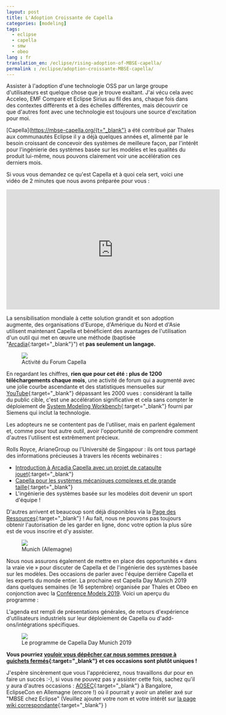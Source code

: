 ```yaml
---
layout: post
title: L'Adoption Croissante de Capella
categories: [modeling]
tags:
  - eclipse
  - capella
  - smw
  - obeo
lang : fr
translation_en: /eclipse/rising-adoption-of-MBSE-capella/
permalink : /eclipse/adoption-croissante-MBSE-capella/
---
```


Assister à l'adoption d'une technologie OSS par un large groupe d'utilisateurs est quelque chose que je trouve exaltant. J'ai vécu cela avec Acceleo, EMF Compare et Eclipse Sirius au fil des ans, chaque fois dans des contextes différents et à des échelles différentes, mais découvrir ce que d'autres font avec une technologie est toujours une source d'excitation pour moi.

[Capella](https://mbse-capella.org/{t="_blank"} a été contribué par Thales aux communautés Eclipse il y a déjà quelques années et, alimenté par le besoin croissant de concevoir des systèmes de meilleure façon, par l'intérêt pour l'ingénierie des systèmes basée sur les modèles et les qualités du produit lui-même, nous pouvons clairement voir une accélération ces derniers mois.

Si vous vous demandez ce qu'est Capella et à quoi cela sert, voici une vidéo de 2 minutes que nous avons préparée pour vous :

<iframe width="560" height="315" src="https://www.youtube.com/embed/nv8IOg_xVMs" frameborder="0" allow="accelerometer; autoplay; encrypted-media; gyroscope; picture-in-picture" allowfullscreen></iframe>

La sensibilisation mondiale à cette solution grandit et son adoption augmente, des organisations d'Europe, d'Amérique du Nord et d'Asie utilisent maintenant Capella et bénéficient des avantages de l'utilisation d'un outil qui met en œuvre une méthode (baptisée "[Arcadia](https://https://mbse-capella.org/html){:target="_blank"}") et **pas seulement un langage.**

<figure>
    <a href="{{ site.url }}/images/blog/capelladay2019/forum-activity.png"><img src="{{ site.url }}/images/blog/capelladay2019/forum-activity.png"></a>  
    <figcaption>Activité du Forum Capella</figcaption>
</figure>

En regardant les chiffres, **rien que pour cet été : plus de 1200 téléchargements chaque mois**, une activité de forum qui a augmenté avec une jolie courbe ascendante et des statistiques mensuelles sur [YouTube](https://www.youtube.com/channel/UCfgwbb2h10V3tgJ59sbGBnQ/videos){:target="_blank"} dépassant les 2000 vues : considérant la taille du public cible, c'est une accélération significative et cela sans compter le déploiement de [System Modeling Workbench](https://www.plm.automation.siemens.com/global/en/products/collaboration/product-architecture.html){:target="_blank"} fourni par Siemens qui inclut la technologie.

Les adopteurs ne se contentent pas de l'utiliser, mais en parlent également et, comme pour tout autre outil, avoir l'opportunité de comprendre comment d'autres l'utilisent est extrêmement précieux.

Rolls Royce, ArianeGroup ou l'Université de Singapour : ils ont tous partagé des informations précieuses à travers les récents webinaires :
* [Introduction à Arcadia Capella avec un projet de catapulte jouet](https://fr.slideshare.net/Obeo_corp/webinar-july-2019-introduction-to-capella-and-arcadia-with-a-simple-system){:target="_blank"}
* [Capella pour les systèmes mécaniques complexes et de grande taille](https://www.youtube.com/watch?v=njW_zdE_FzI){:target="_blank"}
* L'ingénierie des systèmes basée sur les modèles doit devenir un sport d'équipe !

D'autres arrivent et beaucoup sont déjà disponibles via la [Page des Ressources](https://https://mbse-capella.org/s.html){:target="_blank"} ! Au fait, nous ne pouvons pas toujours obtenir l'autorisation de les garder en ligne, donc votre option la plus sûre est de vous inscrire et d'y assister.

<figure>
    <a href="https://polarsys.org/capella/capella_day_munich_2019.html"><img src="{{ site.url }}/images/blog/capelladay2019/munich.jpg"></a>  
    <figcaption>Munich (Allemagne)</figcaption>
</figure>

Nous nous assurons également de mettre en place des opportunités « dans la vraie vie » pour discuter de Capella et de l'ingénierie des systèmes basée sur les modèles. Des occasions de parler avec l'équipe derrière Capella et les experts du monde entier. La prochaine est Capella Day Munich 2019 dans quelques semaines (le 16 septembre) organisée par Thales et Obeo en conjonction avec la [Conférence Models 2019](https://modelsconf19.org/). Voici un aperçu du programme :

L'agenda est rempli de présentations générales, de retours d'expérience d'utilisateurs industriels sur leur déploiement de Capella ou d'add-ons/intégrations spécifiques.

<figure>
    <a href="https://polarsys.org/capella/capella_day_munich_2019.html#program"><img src="{{ site.url }}/images/blog/capelladay2019/program.png"></a>  
    <figcaption>Le programme de Capella Day Munich 2019</figcaption>
</figure>

**Vous pourriez [vouloir vous dépêcher car nous sommes presque à guichets fermés](https://polarsys.org/capella/capella_day_munich_2019.html){:target="_blank"} et ces occasions sont plutôt uniques !**

J'espère sincèrement que vous l'apprécierez, nous travaillons dur pour en faire un succès :-), si vous ne pouvez pas y assister cette fois, sachez qu'il y aura d'autres occasions : [AOSEC](https://www.incose.org/events-and-news/search-events/2019/10/17/default-calendar/asia-oceania-systems-engineering-conference-2019---call-for-papers){:target="_blank"} à Bangalore, EclipseCon en Allemagne (encore !) où il pourrait y avoir un atelier axé sur "MBSE chez Eclipse" (Veuillez ajouter votre nom et votre intérêt sur [la page wiki correspondante](https://wiki.eclipse.org/ECE2019_MBSE_at_Eclipse){:target="_blank"} )
